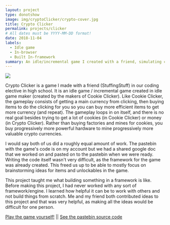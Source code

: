 ```yaml
---
layout: project
type: donotshow
image: img/cryptoClicker/crypto-cover.jpg
title: Crypto Clicker
permalink: projects/clicker
# All dates must be YYYY-MM-DD format!
date: 2018-11-04
labels:
  - Idle game
  - In-browser
  - Built In-framework
summary: An idle/incremental game I created with a friend, simulating crypto currency mining.
---
```


<img class="ui image" src="{{ site.baseurl }}/img/cryptoClicker/idle-game.png">

Crypto Clicker is a game I made with a friend (StuffingStuff) in our coding elective in high school. It is an idle game / incremental game created in idle game maker (created by the makers of Cookie Clicker). Like Cookie Clicker, the gameplay consists of getting a main currency from clicking, then buying items to do the clicking for you so you can buy more efficient items to get more currency (and repeat). The gameplay loops in on itself, and there is no real goal besides trying to get a lot of cookies (in Cookie Clicker) or money (in Crypto Clicker). Rather than buying factories and mines for cookies, you buy progressively more powerful hardware to mine progressively more valuable crypto currencies. 

I would say both of us did a roughly equal amount of work. The pastebin with the game's code is on my account but we had a shared google doc that we worked on and pasted on to the pastebin when we were ready. Writing the code itself wasn't very difficult, as the framework for the game was already created. This freed us up to be able to mostly focus on brainstorming ideas for items and unlockables in the game.

This project taught me what building something in a framework is like. Before making this project, I had never worked with any sort of framework/engine. I learned how helpful it can be to work with others and not build things from scratch. Me and my friend both contributed ideas to this project and that was very helpful, as making all the ideas would be difficult for one person. 

[Play the game yourself!](http://orteil.dashnet.org/experiments/idlegamemaker/?game=cLtYXVH0)
||
[See the pastebin source code](https://pastebin.com/cLtYXVH0)
